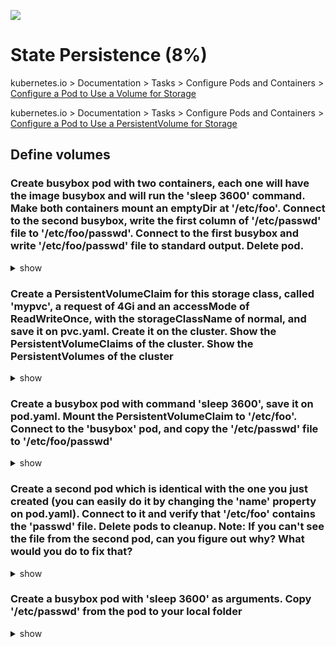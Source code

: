 ![](https://gaforgithub.azurewebsites.net/api?repo=CKAD-exercises/state&empty)
# State Persistence (8%)

kubernetes.io > Documentation > Tasks > Configure Pods and Containers > [Configure a Pod to Use a Volume for Storage](https://kubernetes.io/docs/tasks/configure-pod-container/configure-volume-storage/)

kubernetes.io > Documentation > Tasks > Configure Pods and Containers > [Configure a Pod to Use a PersistentVolume for Storage](https://kubernetes.io/docs/tasks/configure-pod-container/configure-persistent-volume-storage/)

## Define volumes 

### Create busybox pod with two containers, each one will have the image busybox and will run the 'sleep 3600' command. Make both containers mount an emptyDir at '/etc/foo'. Connect to the second busybox, write the first column of '/etc/passwd' file to '/etc/foo/passwd'. Connect to the first busybox and write '/etc/foo/passwd' file to standard output. Delete pod.

<details><summary>show</summary>
<p>
```yaml
apiVersion: v1
kind: Pod
metadata:
  labels:
    run: busybox
  name: busybox
spec:
  containers:
  - args:
    - /bin/sh
    - -c
    - sleep 3600
    image: busybox
    name: busybox1
    volumeMounts:
    - mountPath: /etc/foo
      name: vol
  - args:
    - /bin/sh
    - -c
    - sleep 3600
    image: busybox
    name: busybox2
    volumeMounts:
    - mountPath: /etc/foo
      name: vol
  volumes:
  - name: vol
    emptyDir: {}
  restartPolicy: Never
```
```
k exec -it busybox -c busybox2 -- /bin/sh
/ # cut -f1 -d':' /etc/passwd  > /etc/foo/passwd

k exec -it busybox -c busybox1 -- /bin/sh
/ # cat /etc/foo/passwd
```
</p>
</details>


### Create a PersistentVolume of 10Gi, called 'myvolume'. Make it have accessMode of 'ReadWriteOnce' and 'ReadWriteMany', storageClassName 'normal', mounted on hostPath '/etc/foo'. Save it on pv.yaml, add it to the cluster. Show the PersistentVolumes that exist on the cluster

<details><summary>show</summary>
<p>
```yaml
apiVersion: v1
kind: PersistentVolume
metadata:
  name: myvolume
spec:
  storageClassName: normal
  capacity:
    storage: 10Gi
  accessModes:
  - ReadWriteOnce
  - ReadWriteMany
  hostPath:
    path: /etc/foo
```
```
k get pv myvolume
```
</p>
</details>

### Create a PersistentVolumeClaim for this storage class, called 'mypvc', a request of 4Gi and an accessMode of ReadWriteOnce, with the storageClassName of normal, and save it on pvc.yaml. Create it on the cluster. Show the PersistentVolumeClaims of the cluster. Show the PersistentVolumes of the cluster

<details><summary>show</summary>
<p>
```yaml
apiVersion: v1
kind: PersistentVolumeClaim
metadata:
  name: mypvc
spec:
  volumeName: myvolume
  storageClassName: normal
  accessModes:
    - ReadWriteOnce
  resources:
    requests:
      storage: 4Gi
```
```
k get pv
```
</p>
</details>

### Create a busybox pod with command 'sleep 3600', save it on pod.yaml. Mount the PersistentVolumeClaim to '/etc/foo'. Connect to the 'busybox' pod, and copy the '/etc/passwd' file to '/etc/foo/passwd'

<details><summary>show</summary>
<p>
```
k run busybox --image=busybox --dry-run=client -o yaml -- /bin/sh -c 'sleep 3600' > pod.yaml
```
```yaml
apiVersion: v1
kind: Pod
metadata:
  name: busybox
spec:
  containers:
  - args:
    - /bin/sh
    - -c
    - sleep 3600
    image: busybox
    name: busybox
    volumeMounts:
    - mountPath: /etc/foo
      name: vol
  volumes:
  - name: vol
    persistentVolumeClaim:
      claimName: mypvc
```
```
k exec -it busybox -- /bin/sh
/ # cp /etc/passwd /etc/foo/passwd
/ # cat /etc/foo/passwd
```

</p>
</details>

### Create a second pod which is identical with the one you just created (you can easily do it by changing the 'name' property on pod.yaml). Connect to it and verify that '/etc/foo' contains the 'passwd' file. Delete pods to cleanup. Note: If you can't see the file from the second pod, can you figure out why? What would you do to fix that?



<details><summary>show</summary>
<p>
```
k exec -it busybox2 -- /bin/sh
/ # cat /etc/foo/passwd
```
</p>
</details>

### Create a busybox pod with 'sleep 3600' as arguments. Copy '/etc/passwd' from the pod to your local folder

<details><summary>show</summary>
<p>
```
k run busybox --image=busybox -- /bin/sh -c 'sleep 3600'
k cp busybox:/etc/passwd passwd
cat passwd
```
</p>
</details>
